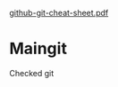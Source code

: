 [github-git-cheat-sheet.pdf](https://github.com/gitnetlogin/Maingit/files/6272007/github-git-cheat-sheet.pdf)
# Maingit
Checked git

